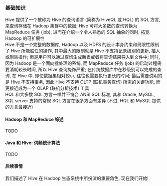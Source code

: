 ### 基础知识
Hive 提供了一个被称为 Hive 的查询语言 (简称为 HiveQL 或 HQL) 的 SQL 方言, 来查询存储在 Hadoop 集群中的数据; Hive 可将大多数的查询转换为 MapReduce 任务 (job), 进而在介绍一个令人熟悉的 SQL 抽象的同时, 拓宽 Hadoop 的可扩展性  
Hive 不是一个完整的数据库, Hadoop 以及 HDFS 的设计本身约束和局限性限制了 Hive 所能胜任的操作, 其中最大的限制就是 Hive 不支持记录级别的更新, 插入或删除操作; 但是用户可以通过查询生成新表或者将查询结果导入到文件中; 同时, 因为 Hadoop 是一个面向批处理的系统, 而 MapReduce 任务 (job) 的启动过程需要消耗较长时间, 所以 Hive 查询掩饰严重; 在传统数据库中在秒级别可以完成的查询, 在 Hive 中, 即使数据集相对较小, 往往也需要执行更长的时间; 最后需要说明的是 Hive 不支持事务, 因此 Hive 不支持 OLTP (联机事务查询) 所需的关键功能, 而更接近成为一个 OLAP (联机分析技术) 工具  
HQL 和大多数 SQL 方言一样并不符合 ANSI SQL 标准, 其和 Oracle, MySQL, SQL server 支持的常规 SQL 方言在很多方面有差异 (不过, HQL 和 MySQL 提供的方言最接近)

#### Hadoop 和 MapReduce 综述
TODO

#### Java 和 Hive: 词频统计算法
TODO

#### 后续事情
我们描述了 Hive 在 Hadoop 生态系统中所扮演的重要角色, 现在我们开始!
